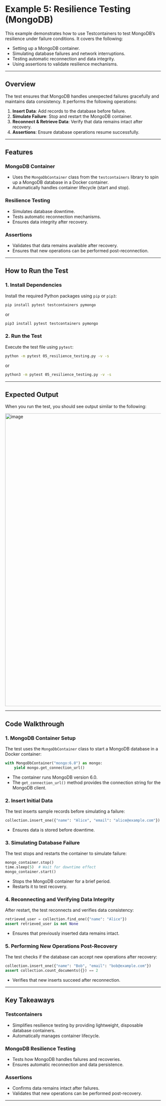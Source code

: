 # Example 5: Resilience Testing (MongoDB)

This example demonstrates how to use Testcontainers to test MongoDB’s resilience under failure conditions. It covers the following:

- Setting up a MongoDB container.
- Simulating database failures and network interruptions.
- Testing automatic reconnection and data integrity.
- Using assertions to validate resilience mechanisms.

---

## Overview

The test ensures that MongoDB handles unexpected failures gracefully and maintains data consistency. It performs the following operations:

1. **Insert Data**: Add records to the database before failure.
2. **Simulate Failure**: Stop and restart the MongoDB container.
3. **Reconnect & Retrieve Data**: Verify that data remains intact after recovery.
4. **Assertions**: Ensure database operations resume successfully.

---

## Features

### MongoDB Container

- Uses the `MongoDbContainer` class from the `testcontainers` library to spin up a MongoDB database in a Docker container.
- Automatically handles container lifecycle (start and stop).

### Resilience Testing

- Simulates database downtime.
- Tests automatic reconnection mechanisms.
- Ensures data integrity after recovery.

### Assertions

- Validates that data remains available after recovery.
- Ensures that new operations can be performed post-reconnection.

---

## How to Run the Test

### 1. Install Dependencies

Install the required Python packages using `pip` or `pip3`:

```bash
pip install pytest testcontainers pymongo
```

or

```bash
pip3 install pytest testcontainers pymongo
```

### 2. Run the Test

Execute the test file using `pytest`:

```bash
python -m pytest 05_resilience_testing.py -v -s
```

or

```bash
python3 -m pytest 05_resilience_testing.py -v -s
```

---

## Expected Output

When you run the test, you should see output similar to the following:

<img width="946" alt="image" src="https://github.com/user-attachments/assets/4a8a826d-b378-4042-9e08-b1c34265f38f" />

---

## Code Walkthrough

### 1. MongoDB Container Setup

The test uses the `MongoDbContainer` class to start a MongoDB database in a Docker container:

```python
with MongoDbContainer("mongo:6.0") as mongo:
    yield mongo.get_connection_url()
```

- The container runs MongoDB version 6.0.
- The `get_connection_url()` method provides the connection string for the MongoDB client.

### 2. Insert Initial Data

The test inserts sample records before simulating a failure:

```python
collection.insert_one({"name": "Alice", "email": "alice@example.com"})
```

- Ensures data is stored before downtime.

### 3. Simulating Database Failure

The test stops and restarts the container to simulate failure:

```python
mongo_container.stop()
time.sleep(5)  # Wait for downtime effect
mongo_container.start()
```

- Stops the MongoDB container for a brief period.
- Restarts it to test recovery.

### 4. Reconnecting and Verifying Data Integrity

After restart, the test reconnects and verifies data consistency:

```python
retrieved_user = collection.find_one({"name": "Alice"})
assert retrieved_user is not None
```

- Ensures that previously inserted data remains intact.

### 5. Performing New Operations Post-Recovery

The test checks if the database can accept new operations after recovery:

```python
collection.insert_one({"name": "Bob", "email": "bob@example.com"})
assert collection.count_documents({}) == 2
```

- Verifies that new inserts succeed after reconnection.

---

## Key Takeaways

### Testcontainers

- Simplifies resilience testing by providing lightweight, disposable database containers.
- Automatically manages container lifecycle.

### MongoDB Resilience Testing

- Tests how MongoDB handles failures and recoveries.
- Ensures automatic reconnection and data persistence.

### Assertions

- Confirms data remains intact after failures.
- Validates that new operations can be performed post-recovery.

---

